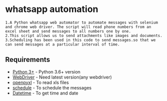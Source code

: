 # whatsapp automation
```
1.A Python whatsapp web automator to automate messages with selenium and chrome web driver. The script will read phone numbers from an excel sheet and send messages to all numbers one by one.
2.This script allows us to send attachments like images and documents.
3.Scheduling has been used in this code to send messages.so that we can send messages at a particular interval of time.
```
## Requirements

   - [Python 3+](https://www.python.org/download/releases/3.0/?) - Python 3.6+ version
   - [WebDriver](https://chromedriver.chromium.org/downloads) - Need latest version(any webdriver)
   - [openpyxl](https://pypi.org/project/openpyxl/) - To read xls files
   - [schedule](https://pypi.org/project/schedule/) - To schedule the messages
   - [Datetime](https://pypi.org/project/DateTime/) - To get time and date
  

